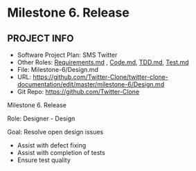 # Milestone 6. Release

## PROJECT INFO

- Software Project Plan: SMS Twitter
- Other Roles: [Requirements.md](https://github.com/Twitter-Clone/twitter-clone-documentation/blob/master/milestone-6/Requirements.md) , [Code.md](https://github.com/Twitter-Clone/twitter-clone-documentation/blob/master/milestone-6/Code.md), [TDD.md](https://github.com/Twitter-Clone/twitter-clone-documentation/blob/master/milestone-6/TDD.md), [Test.md](https://github.com/Twitter-Clone/twitter-clone-documentation/blob/master/milestone-6/Test.md)
- File: Milestone-6/Design.md
- URL: https://github.com/Twitter-Clone/twitter-clone-documentation/edit/master/milestone-6/Design.md 
- Git Repo: https://github.com/Twitter-Clone

Milestone 6. Release

Role: Designer - Design

Goal: Resolve open design issues

* Assist with defect fixing
* Assist with completion of tests
* Ensure test quality
